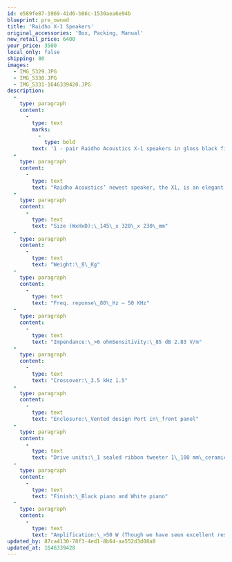 ```yaml
---
id: e589fe87-1969-41d6-b86c-1530aea6e94b
blueprint: pre_owned
title: 'Raidho X-1 Speakers'
original_accessories: 'Box, Packing, Manual'
new_retail_price: 6400
your_price: 3500
local_only: false
shipping: 80
images:
  - IMG_5329.JPG
  - IMG_5330.JPG
  - IMG_5331-1646339420.JPG
description:
  -
    type: paragraph
    content:
      -
        type: text
        marks:
          -
            type: bold
        text: '1 - pair Raidho Acoustics X-1 speakers in gloss black finish. Speakers are in excellent physical and functional condition with original box, packing and manual. Speakers sold as new for $6,400.00.'
  -
    type: paragraph
    content:
      -
        type: text
        text: "Raidho Acoustics’ newest speaker, the X1, is an elegant and compact stand-mount mini monitor. The speaker is built with the Raidho Ribbon Tweeter and a bass/mid-range driver with a ceramic membrane. The mid-range driver features our newly developed neodymium based magnet system, long throw and low compression.\_ The loudspeaker is primarily designed for smaller rooms and can be placed relatively close to the rear wall. The X1 is also ideal for studio work and near-field monitoring."
  -
    type: paragraph
    content:
      -
        type: text
        text: "Size (WxHxD):\_145\_x 320\_x 230\_mm"
  -
    type: paragraph
    content:
      -
        type: text
        text: "Weight:\_8\_Kg"
  -
    type: paragraph
    content:
      -
        type: text
        text: "Freq. reponse\_80\_Hz – 50 KHz"
  -
    type: paragraph
    content:
      -
        type: text
        text: "Impendance:\_>6 ohmSensitivity:\_85 dB 2.83 V/m"
  -
    type: paragraph
    content:
      -
        type: text
        text: "Crossover:\_3.5 kHz 1.5"
  -
    type: paragraph
    content:
      -
        type: text
        text: "Enclosure:\_Vented design Port in\_front panel"
  -
    type: paragraph
    content:
      -
        type: text
        text: "Drive units:\_1 sealed ribbon tweeter 1\_100 mm\_ceramic driver"
  -
    type: paragraph
    content:
      -
        type: text
        text: "Finish:\_Black piano and White piano"
  -
    type: paragraph
    content:
      -
        type: text
        text: "Amplification:\_>50 W (Though we have seen excellent results with small tube amplifiers)"
updated_by: 87ca4130-78f3-4ed1-8b64-aa552d3d08a8
updated_at: 1646339428
---
```

